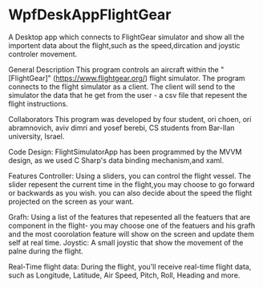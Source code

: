# WpfDeskAppFlightGear

A Desktop app which connects to FlightGear simulator and show all the importent data about the flight,such as the speed,dircation and joystic controler movement.

General Description
This program controls an aircraft within the "[FlightGear]" (https://www.flightgear.org/) flight simulator. The program connects to the flight simulator as a client.
The client will send to the simulator the data that he get from the user - a csv file that repesent the flight instructions.

Collaborators
This program was developed by four student, ori choen, ori abramnovich, aviv dimri and yosef berebi, CS students from Bar-Ilan university, Israel.

Code Design:
FlightSimulatorApp has been programmed by the MVVM design, as we used C Sharp's data binding mechanism,and xaml.

Features
Controller:
Using a sliders, you can control the flight vessel. The slider repesent the current time in the flight,you may choose to go forward or backwards as you wish.
you can also decide about the speed the flight projected on the screen as your want.

Grafh:
Using a list of the features that repesented all the featuers that are component in the flight-
you may choose one of the featuers and his grafh and the most coorolation feature will show on the screen and update them self at real time. 
Joystic:
A small joystic that show the movement of the palne during the flight.


Real-Time flight data:
During the flight, you'll receive real-time flight data, such as Longitude, Latitude, Air Speed, Pitch, Roll, Heading and more.

